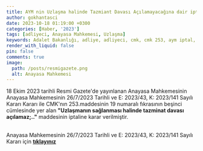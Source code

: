 ```yaml
---
title: AYM nin Uzlaşma halinde Tazmiant Davası Açılamayacağına dair iptal kararı
author: gokhantasci
date: 2023-10-18 01:19:00 +0300
categories: [Haber, '2023']
tags: [adliyeci, Anayasa Mahkemesi, Uzlaşma]
keywords: Adalet Bakanlığı, adliye, adliyeci, cmk, cmk 253, aym iptal, uzlaşma
render_with_liquid: false
pin: false
comments: true
image:
  path: /posts/resmigazete.png
  alt: Anayasa Mahkemesi
---
```


18 Ekim 2023 tarihli Resmi Gazete'de yayınlanan Anayasa Mahkemesinin Anayasa Mahkemesinin 26/7/2023 Tarihli ve E: 2023/43, K: 2023/141 Sayılı Kararı Kararı ile CMK'nın 253.maddesinin 19 numaralı fıkrasının beşinci cümlesinde yer alan **"Uzlaşmanın sağlanması halinde tazminat davası açılamaz;.."**  maddesinin iptaline karar verilmiştir.


<br>Anayasa Mahkemesinin 26/7/2023 Tarihli ve E: 2023/43, K: 2023/141 Sayılı Kararı için [**tıklayınız**](https://www.resmigazete.gov.tr/eskiler/2023/10/20231018-10.pdf) 


